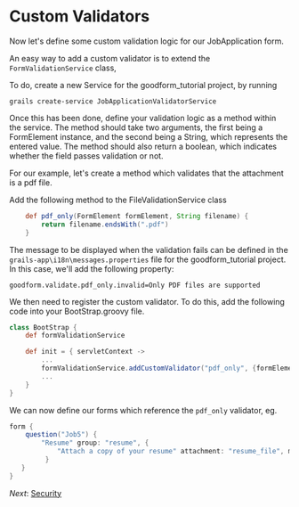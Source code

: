 Custom Validators
===

Now let's define some custom validation logic for our JobApplication form.

An easy way to add a custom validator is to extend the `FormValidationService` class,

To do, create a new Service for the goodform_tutorial project, by running

    grails create-service JobApplicationValidatorService

Once this has been done, define your validation logic as a method within the service.  The method should take two arguments, the first
being a FormElement instance, and the second being a String, which represents the entered value.  The method should
also return a boolean, which indicates whether the field passes validation or not.

For our example, let's create a method which validates that the attachment is a pdf file.

Add the following method to the FileValidationService class

```groovy
    def pdf_only(FormElement formElement, String filename) {
        return filename.endsWith(".pdf")
    }
```

The message to be displayed when the validation fails can be defined in the `grails-app\i18n\messages.properties` file
for the goodform_tutorial project.  In this case, we'll add the following property:

```
goodform.validate.pdf_only.invalid=Only PDF files are supported
```

We then need to register the custom validator.  To do this, add the following code into your BootStrap.groovy file.

```groovy
class BootStrap {
    def formValidationService

    def init = { servletContext ->
        ...
        formValidationService.addCustomValidator("pdf_only", {formElement, fieldValue -> ctx.jobApplicationValidatorService.pdf_only(formElement, fieldValue)})
        ...
    }
}
```

We can now define our forms which reference the `pdf_only` validator, eg.

```groovy
form {
    question("Job5") {
        "Resume" group: "resume", {
            "Attach a copy of your resume" attachment: "resume_file", map: 'resume', validator: 'pdf_only'
         }
   }
}
```


_Next_: [Security](08-Security.md)
